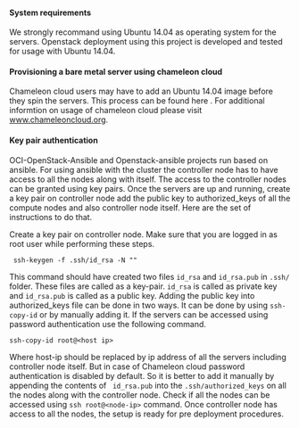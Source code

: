 

#### System requirements

We strongly recommand using Ubuntu 14.04 as operating system for the servers. Openstack deployment using this project is developed and tested for usage with Ubuntu 14.04.   

#### Provisioning a bare metal server using chameleon cloud 
 
 Chameleon cloud users may have to add an Ubuntu 14.04 image before they spin the servers. This process can be found here <Link for adding new bare metal image>. For additional informtion on usage of chameleon cloud please visit www.chameleoncloud.org.
 
#### Key pair authentication

OCI-OpenStack-Ansible and Openstack-ansible projects run based on ansible. For using ansible with the cluster the controller node has to have access to all the nodes along with itself. The access to the controller nodes can be granted using key pairs. Once the servers are up and running, create a key pair on controller node add the public key to authorized_keys of all the compute nodes and also controller node itself. Here are the set of instructions to do that.

Create a key pair on controller node. Make sure that you are logged in as root user while performing these steps.

```
 ssh-keygen -f .ssh/id_rsa -N ""  
```

This command should have created two files ``` id_rsa ``` and ``` id_rsa.pub ``` in ``` .ssh/ ``` folder. These files are called as a key-pair. ``` id_rsa ``` is called as private key and ``` id_rsa.pub ``` is called as a public key. Adding the public key into authorized_keys file can be done in two ways. It can be done by using ``` ssh-copy-id ``` or by manually adding it. If the servers can be accessed using password authentication use the following command.

```
ssh-copy-id root@<host ip>
```

Where host-ip should be replaced by ip address of all the servers including controller node itself. But in case of Chameleon cloud password authentication is disabled by default. So it is better to add it manually by appending the contents of ``` id_rsa.pub``` into the ``` .ssh/authorized_keys ``` on all the nodes along with the controller node. Check if all the nodes can be accessed using ``` ssh root@<node-ip> ``` command. Once controller node has access to all the nodes, the setup is ready for pre deployment procedures.

